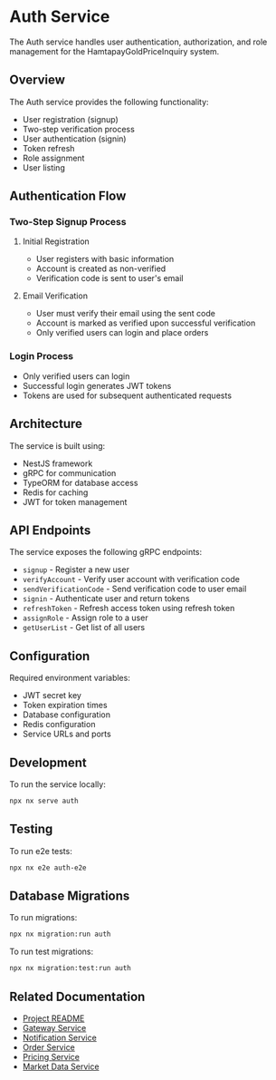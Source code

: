 # Auth Service

The Auth service handles user authentication, authorization, and role management for the HamtapayGoldPriceInquiry system.

## Overview

The Auth service provides the following functionality:

-   User registration (signup)
-   Two-step verification process
-   User authentication (signin)
-   Token refresh
-   Role assignment
-   User listing

## Authentication Flow

### Two-Step Signup Process

1. Initial Registration

    - User registers with basic information
    - Account is created as non-verified
    - Verification code is sent to user's email

2. Email Verification
    - User must verify their email using the sent code
    - Account is marked as verified upon successful verification
    - Only verified users can login and place orders

### Login Process

-   Only verified users can login
-   Successful login generates JWT tokens
-   Tokens are used for subsequent authenticated requests

## Architecture

The service is built using:

-   NestJS framework
-   gRPC for communication
-   TypeORM for database access
-   Redis for caching
-   JWT for token management

## API Endpoints

The service exposes the following gRPC endpoints:

-   `signup` - Register a new user
-   `verifyAccount` - Verify user account with verification code
-   `sendVerificationCode` - Send verification code to user email
-   `signin` - Authenticate user and return tokens
-   `refreshToken` - Refresh access token using refresh token
-   `assignRole` - Assign role to a user
-   `getUserList` - Get list of all users

## Configuration

Required environment variables:

-   JWT secret key
-   Token expiration times
-   Database configuration
-   Redis configuration
-   Service URLs and ports

## Development

To run the service locally:

```sh
npx nx serve auth
```

## Testing

To run e2e tests:

```sh
npx nx e2e auth-e2e
```

## Database Migrations

To run migrations:

```sh
npx nx migration:run auth
```

To run test migrations:

```sh
npx nx migration:test:run auth
```

## Related Documentation

-   [Project README](../../README.md)
-   [Gateway Service](../gateway/README.md)
-   [Notification Service](../notification/README.md)
-   [Order Service](../order/README.md)
-   [Pricing Service](../pricing/README.md)
-   [Market Data Service](../market-data/README.md)
